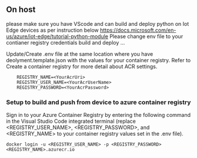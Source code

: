 ## On host 

  please make sure you have VScode and can build and deploy python on Iot Edge devices as per instruction below
    https://docs.microsoft.com/en-us/azure/iot-edge/tutorial-python-module
  Please change env file to your contianer registry credentials build and deploy ...
  
  Update/Create .env file at the same location where you have deolyment.template.json with the values for your container registry. Refer to Create a container registry for more detail about ACR  settings.
  
        REGISTRY_NAME=<YourAcrUri>
        REGISTRY_USER_NAME=<YourAcrUserName>
        REGISTRY_PASSWORD=<YourAcrPassword>
    
### Setup to build and push from device to azure container registry
Sign in to your Azure Container Registry by entering the following command in the Visual Studio Code integrated terminal (replace <REGISTRY_USER_NAME>, <REGISTRY_PASSWORD>, and <REGISTRY_NAME> to your container registry values set in the .env file).

    docker login -u <REGISTRY_USER_NAME> -p <REGISTRY_PASSWORD> <REGISTRY_NAME>.azurecr.io